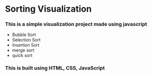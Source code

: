# Sorting Visualization
### This is a simple visualization project made using javascript 
- Bubble Sort 
- Selection Sort
- Insertion Sort
- merge sort
- quick sort

### This is built using HTML, CSS, JavaScript <br/>

